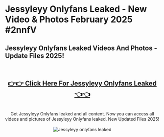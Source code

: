 # Jessyleyy Onlyfans Leaked - New Video & Photos February 2025 #2nnfV

<h2>Jessyleyy Onlyfans Leaked Videos And Photos - Update Files 2025!</h2>
<br>
<div align="center">
<h2><a href="https://links2leaks.com?utm_source=jessyleyy&utm_medium=git92" rel="nofollow">👉👉 Click Here For Jessyleyy Onlyfans Leaked 👈👈</a></h2>
<br>
Get Jessyleyy Onlyfans leaked and all content. Now you can access all videos and pictures of Jessyleyy Onlyfans leaked. New Updated Files 2025!
<br>
<br>
<a href="https://links2leaks.com?utm_source=jessyleyy&utm_medium=git92" rel="nofollow" data-target="animated-image.originalLink"><img src="https://i.ibb.co/Gkj2r4b/banner.png" alt="Jessyleyy onlyfans leaked" style="max-width: 100%; display: inline-block;" data-target="animated-image.originalImage"></a>
</div>
<br>
